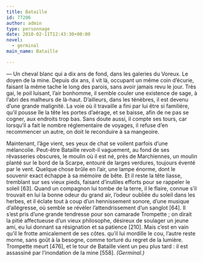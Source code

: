 ```yaml
---
title: Bataille
id: 77206
author: admin
type: personnage
date: 2010-02-11T12:43:30+00:00
novel:
  - germinal
main_name: Bataille

---
```

— Un cheval blanc qui a dix ans de fond, dans les galeries du Voreux. Le doyen de la mine. Depuis dix ans, il vit là, occupant un même coin d&rsquo;écurie, faisant la même tache le long des parois, sans avoir jamais revu le jour. Très gai, le poil luisant, l&rsquo;air bonhomme, il semble couler une existence de sage, à l&rsquo;abri des malheurs de là-haut. D&rsquo;ailleurs, dans les ténèbres, il est devenu d&rsquo;une grande malignité. La voie où il travaille a fini par lui être si familière, qu&rsquo;il pousse île la tête les portes d&rsquo;aérage, et se baisse, afin de ne pas se cogner, aux endroits trop bas. Sans doute aussi, il compte ses tours, car lorsqu&rsquo;il a fait le nombre réglementaire de voyages, il refuse d&rsquo;en recommencer un autre, on doit le reconduire à sa mangeoire.

Maintenant, l&rsquo;âge vient, ses yeux de chat se voilent parfois d&rsquo;une mélancolie. Peut-être Bataille revoit-il vaguement, au fond de ses rêvasseries obscures, le moulin où il est né, près de Marchiennes, un moulin planté sur le bord de la Scarpe, entouré de larges verdures, toujours éventé par le vent. Quelque chose brûle en l&rsquo;air, une lampe énorme, dont le souvenir exact échappe à sa mémoire de bête. Et il reste la tête liasse, tremblant sur ses vieux pieds, faisant d&rsquo;inutiles efforts pour se rappeler le soleil [63]. Quand un compagnon lui tombe de la terre, il le flaire, connue s&rsquo;il trouvait en lui la bonne odeur du grand air, l&rsquo;odeur oubliée du soleil dans les herbes, et il éclate tout à coup d&rsquo;un hennissement sonore, d&rsquo;une musique d&rsquo;allégresse, où semble se révéler l&rsquo;attendrissement d&rsquo;un sanglot [64]. Il s&rsquo;est pris d&rsquo;une grande tendresse pour son camarade Trompette ; on dirait la pitié affectueuse d&rsquo;un vieux philosophe, désireux de soulager un jeune ami, eu lui donnant sa résignation et sa patience [210]. Mais c&rsquo;est en vain qu&rsquo;il le frotte amicalement de ses côtes. qu&rsquo;il lui mordille le cou, l&rsquo;autre reste morne, sans goût à la besogne, comme torturé du regret de la lumière. Trompette meurt [476], et le tour de Bataille vient un peu plus tard : il est assassiné par l&rsquo;inondation de la mine [558]. _(Germinal.)_